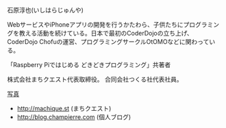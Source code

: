 石原淳也(いしはらじゅんや)

WebサービスやiPhoneアプリの開発を行うかたわら、子供たちにプログラミングを教える活動を続けている。日本で最初のCoderDojoの立ち上げ、CoderDojo Chofuの運営、プログラミングサークルOtOMOなどに関わっている。

「Raspberry Piではじめる どきどきプログラミング」共著者

株式会社まちクエスト代表取締役。 合同会社つくる社代表社員。

[写真](//s3-ap-northeast-1.amazonaws.com/champierre-blog/images/images/000/000/042/blog/jishiha.jpg)

- http://machique.st (まちクエスト)
- http://blog.champierre.com (個人ブログ)
